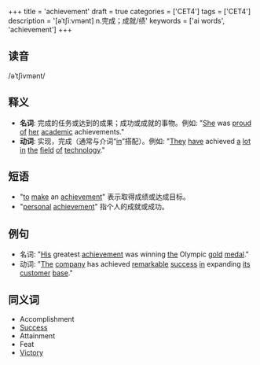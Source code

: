 +++
title = 'achievement'
draft = true
categories = ['CET4']
tags = ['CET4']
description = '[əˈt∫iːvmənt] n.完成；成就/绩'
keywords = ['ai words', 'achievement']
+++

## 读音
/əˈtʃivmənt/

## 释义
- **名词**: 完成的任务或达到的成果；成功或成就的事物。例如: "[She](/post/she/) was [proud](/post/proud/) [of](/post/of/) [her](/post/her/) [academic](/post/academic/) achievements."
- **动词**: 实现，完成（通常与介词“[in](/post/in/)”搭配）。例如: "[They](/post/they/) [have](/post/have/) achieved [a](/post/a/) [lot](/post/lot/) [in](/post/in/) [the](/post/the/) [field](/post/field/) [of](/post/of/) [technology](/post/technology/)."

## 短语
- "[to](/post/to/) [make](/post/make/) an [achievement](/post/achievement/)" 表示取得成绩或达成目标。
- "[personal](/post/personal/) [achievement](/post/achievement/)" 指个人的成就或成功。

## 例句
- 名词: "[His](/post/his/) greatest [achievement](/post/achievement/) was winning [the](/post/the/) Olympic [gold](/post/gold/) [medal](/post/medal/)."
- 动词: "[The](/post/the/) [company](/post/company/) has achieved [remarkable](/post/remarkable/) [success](/post/success/) [in](/post/in/) expanding [its](/post/its/) [customer](/post/customer/) [base](/post/base/)."

## 同义词
- Accomplishment
- [Success](/post/success/)
- Attainment
- Feat
- [Victory](/post/victory/)
